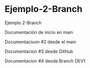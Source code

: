 # Ejemplo-2-Branch
Ejemplo 2-Branch

Documentación de inicio en main

Documentaciuon #2 desde el main

Documentacion #3 desde GitHub

Documentacion #4 desde Branch DEV1